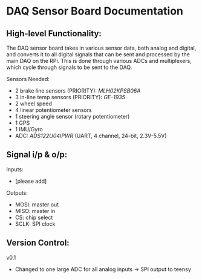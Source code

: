 # DAQ Sensor Board Documentation

## High-level Functionality:

The DAQ sensor board takes in various sensor data, both analog and digital, and converts it to all digital signals that can be sent and processed by the main DAQ on the RPi.
This is done through various ADCs and multiplexers, which cycle through signals to be sent to the DAQ.

Sensors Needed:
 - 2 brake line sensors (PRIORITY): *MLH02KPSB06A*
 - 3 in-line temp sensors (PRIORITY): *GE-1935*
 - 2 wheel speed
 - 4 linear potentiometer sensors
 - 1 steering angle sensor (rotary potentiometer)
 - 1 GPS
 - 1 IMU/Gyro
 - ADC: *ADS122U04IPWR* (UART, 4 channel, 24-bit, 2.3V-5.5V)

## Signal i/p & o/p:

Inputs:

 - [please add]

Outputs:

 - MOSI: master out
 - MISO: master in
 - CS: chip select
 - SCLK: SPI clock

## Version Control:
v0.1

 - Changed to one large ADC for all analog inputs -> SPI output to teensy
